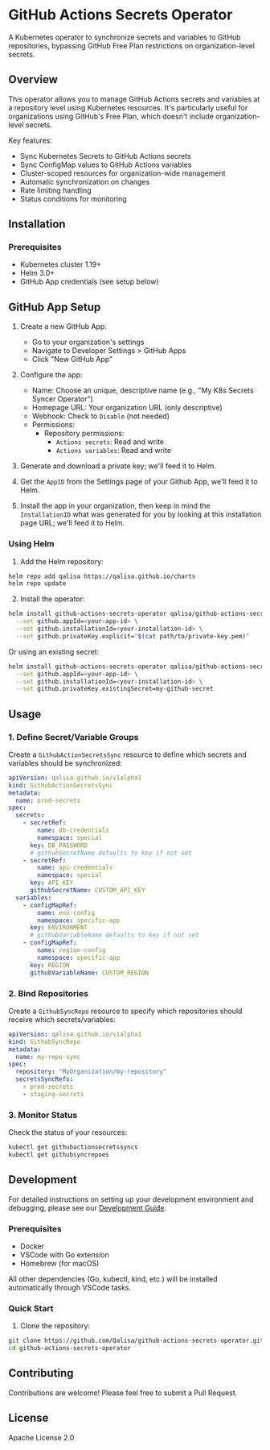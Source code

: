 # GitHub Actions Secrets Operator

A Kubernetes operator to synchronize secrets and variables to GitHub repositories, bypassing GitHub Free Plan restrictions on organization-level secrets.

## Overview

This operator allows you to manage GitHub Actions secrets and variables at a repository level using Kubernetes resources. It's particularly useful for organizations using GitHub's Free Plan, which doesn't include organization-level secrets.

Key features:
- Sync Kubernetes Secrets to GitHub Actions secrets
- Sync ConfigMap values to GitHub Actions variables
- Cluster-scoped resources for organization-wide management
- Automatic synchronization on changes
- Rate limiting handling
- Status conditions for monitoring

## Installation

### Prerequisites

- Kubernetes cluster 1.19+
- Helm 3.0+
- GitHub App credentials (see setup below)

## GitHub App Setup

1. Create a new GitHub App:
   - Go to your organization's settings
   - Navigate to Developer Settings > GitHub Apps
   - Click "New GitHub App"

2. Configure the app:
   - Name: Choose an unique, descriptive name (e.g., "My K8s Secrets Syncer Operator")
   - Homepage URL: Your organization URL (only descriptive)
   - Webhook: Check to `Disable` (not needed)
   - Permissions:
     - Repository permissions:
       - `Actions secrets`: Read and write
       - `Actions variables`: Read and write

3. Generate and download a private key; we'll feed it to Helm. 

4. Get the `AppID` from the Settings page of your Github App, we'll feed it to Helm.

5. Install the app in your organization, then keep in mind the `InstallationID` what was generated for you by looking at this installation page URL; we'll feed it to Helm.

### Using Helm

1. Add the Helm repository:
```bash
helm repo add qalisa https://qalisa.github.io/charts
helm repo update
```

2. Install the operator:
```bash
helm install github-actions-secrets-operator qalisa/github-actions-secrets-operator \
  --set github.appId=<your-app-id> \
  --set github.installationId=<your-installation-id> \
  --set github.privateKey.explicit="$(cat path/to/private-key.pem)"
```

Or using an existing secret:
```bash
helm install github-actions-secrets-operator qalisa/github-actions-secrets-operator \
  --set github.appId=<your-app-id> \
  --set github.installationId=<your-installation-id> \
  --set github.privateKey.existingSecret=my-github-secret
```

## Usage

### 1. Define Secret/Variable Groups

Create a `GithubActionSecretsSync` resource to define which secrets and variables should be synchronized:

```yaml
apiVersion: qalisa.github.io/v1alpha1
kind: GithubActionSecretsSync
metadata:
  name: prod-secrets
spec:
  secrets:
    - secretRef: 
        name: db-credentials
        namespace: special
      key: DB_PASSWORD
      # githubSecretName defaults to key if not set
    - secretRef: 
        name: api-credentials
        namespace: special
      key: API_KEY
      githubSecretName: CUSTOM_API_KEY
  variables:
    - configMapRef: 
        name: env-config
        namespace: specific-app
      key: ENVIRONMENT
      # githubVariableName defaults to key if not set
    - configMapRef: 
        name: region-config
        namespace: specific-app
      key: REGION
      githubVariableName: CUSTOM_REGION
```

### 2. Bind Repositories

Create a `GithubSyncRepo` resource to specify which repositories should receive which secrets/variables:

```yaml
apiVersion: qalisa.github.io/v1alpha1
kind: GithubSyncRepo
metadata:
  name: my-repo-sync
spec:
  repository: "MyOrganization/my-repository"
  secretsSyncRefs:
    - prod-secrets
    - staging-secrets
```

### 3. Monitor Status

Check the status of your resources:

```bash
kubectl get githubactionsecretssyncs
kubectl get githubsyncrepoes
```

## Development

For detailed instructions on setting up your development environment and debugging, please see our [Development Guide](docs/development.md).

### Prerequisites

- Docker
- VSCode with Go extension
- Homebrew (for macOS)

All other dependencies (Go, kubectl, kind, etc.) will be installed automatically through VSCode tasks.

### Quick Start

1. Clone the repository:
```bash
git clone https://github.com/Qalisa/github-actions-secrets-operator.git
cd github-actions-secrets-operator
```

## Contributing

Contributions are welcome! Please feel free to submit a Pull Request.

## License

Apache License 2.0
